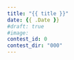```yaml
---
title: "{{ title }}"
date: {{ .Date }}
#draft: true
#image: 
contest_id: 0
contest_dir: "000"
---
```

